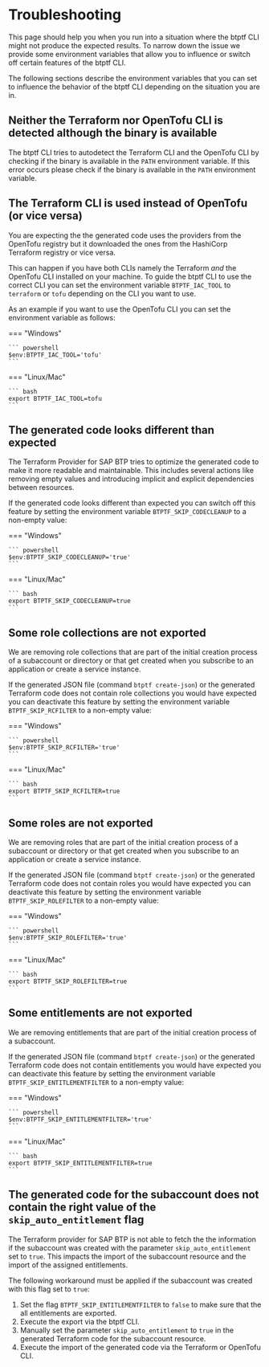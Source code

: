 # Troubleshooting

This page should help you when you run into a situation where the btptf CLI might not produce the expected results.
To narrow down the issue we provide some environment variables that allow you to influence or switch off certain features of the btptf CLI.

The following sections describe the environment variables that you can set to influence the behavior of the btptf CLI depending on the situation you are in.

## Neither the Terraform nor OpenTofu CLI is detected although the binary is available

The btptf CLI tries to autodetect the Terraform CLI and the OpenTofu CLI by checking if the binary is available in the `PATH` environment variable. If this error occurs please check if the binary is available in the `PATH` environment variable.

## The Terraform CLI is used instead of OpenTofu (or vice versa)

You are expecting the the generated code uses the providers from the OpenTofu registry but it downloaded the ones from the HashiCorp Terraform registry or vice versa.

This can happen if you have both CLIs namely the Terraform *and* the OpenTofu CLI installed on your machine. To guide the btptf CLI to use the correct CLI you can set the environment variable `BTPTF_IAC_TOOL` to `terraform` or `tofu` depending on the CLI you want to use.

As an example if you want to use the OpenTofu CLI you can set the environment variable as follows:

=== "Windows"

    ``` powershell
    $env:BTPTF_IAC_TOOL='tofu'
    ```

=== "Linux/Mac"

    ``` bash
    export BTPTF_IAC_TOOL=tofu
    ```

## The generated code looks different than expected

The Terraform Provider for SAP BTP tries to optimize the generated code to make it more readable and maintainable. This includes several actions like removing empty values and introducing implicit and explicit dependencies between resources.

If the generated code looks different than expected you can switch off this feature by setting the environment variable `BTPTF_SKIP_CODECLEANUP` to a non-empty value:

=== "Windows"

    ``` powershell
    $env:BTPTF_SKIP_CODECLEANUP='true'
    ```

=== "Linux/Mac"

    ``` bash
    export BTPTF_SKIP_CODECLEANUP=true
    ```

## Some role collections are not exported

We are removing role collections that are part of the initial creation process of a subaccount or directory or that get created when you subscribe to an application or create a service instance.

If the generated JSON file (command `btptf create-json`) or the generated Terraform code does not contain role collections you would have expected you can deactivate this feature by setting the environment variable `BTPTF_SKIP_RCFILTER` to a non-empty value:

=== "Windows"

    ``` powershell
    $env:BTPTF_SKIP_RCFILTER='true'
    ```

=== "Linux/Mac"

    ``` bash
    export BTPTF_SKIP_RCFILTER=true
    ```

## Some roles are not exported

We are removing roles that are part of the initial creation process of a subaccount or directory or that get created when you subscribe to an application or create a service instance.

If the generated JSON file (command `btptf create-json`) or the generated Terraform code does not contain roles you would have expected you can deactivate this feature by setting the environment variable `BTPTF_SKIP_ROLEFILTER` to a non-empty value:

=== "Windows"

    ``` powershell
    $env:BTPTF_SKIP_ROLEFILTER='true'
    ```

=== "Linux/Mac"

    ``` bash
    export BTPTF_SKIP_ROLEFILTER=true
    ```

## Some entitlements are not exported

We are removing entitlements that are part of the initial creation process of a subaccount.

If the generated JSON file (command `btptf create-json`) or the generated Terraform code does not contain entitlements you would have expected you can deactivate this feature by setting the environment variable `BTPTF_SKIP_ENTITLEMENTFILTER` to a non-empty value:

=== "Windows"

    ``` powershell
    $env:BTPTF_SKIP_ENTITLEMENTFILTER='true'
    ```

=== "Linux/Mac"

    ``` bash
    export BTPTF_SKIP_ENTITLEMENTFILTER=true
    ```

## The generated code for the subaccount does not contain the right value of the `skip_auto_entitlement` flag

The Terraform provider for SAP BTP is not able to fetch the the information if the subaccount was created with the parameter `skip_auto_entitlement` set to `true`. This impacts the import of the subaccount resource and the import of the assigned entitlements.

The following workaround must be applied if the subaccount was created with this flag set to `true`:

1. Set the flag `BTPTF_SKIP_ENTITLEMENTFILTER` to `false` to make sure that the all entitlements are exported.
2. Execute the export via the btptf CLI.
3. Manually set the parameter `skip_auto_entitlement` to `true` in the generated Terraform code for the subaccount resource.
4. Execute the import of the generated code via the Terraform or OpenTofu CLI.
